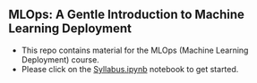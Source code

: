 
## MLOps: A Gentle Introduction to Machine Learning Deployment

 - This repo contains material for the MLOps (Machine Learning Deployment) course.
 - Please click on the [Syllabus.ipynb](https://github.com/thejat/mlops-notebooks/blob/master/Syllabus.ipynb) notebook to get started.
